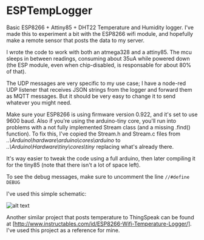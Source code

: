 ESPTempLogger
=============

Basic ESP8266 + Attiny85 + DHT22 Temperature and Humidity logger.
I've made this to experiment a bit with the ESP8266 wifi module, and hopefully make a remote sensor that posts the data to my server.

I wrote the code to work with both an atmega328 and a attiny85. The mcu sleeps in between readings, consuming about 35uA while powered down (the ESP module, even when chip-disabled, is responsable for about 80% of that).

The UDP messages are very specific to my use case; I have a node-red UDP listener that receives JSON strings from the logger and forward them as MQTT messages. But it should be very easy to change it to send whatever you might need.

Make sure your ESP8266 is using firmware version 0.922, and it's set to use 9600 baud. 
Also if you're using the arduino-tiny core, you'll run into problems with a not fully implemented Stream class (and a missing .find() function). To fix this, I've copied the Stream.h and Stream.c files from *..\Arduino\hardware\arduino\cores\arduino* to *..\Arduino\Hardware\tiny\cores\tiny* replacing what's already there.

It's way easier to tweak the code using a full arduino, then later compiling it for the tiny85 (note that there isn't a lot of space left).

To see the debug messages, make sure to uncomment the line `//#define DEBUG`

I've used this simple schematic:

![alt text](https://raw.githubusercontent.com/guibom/ESPTempLogger/master/schematic.png "Schematic")

Another similar project that posts temperature to ThingSpeak can be found at [http://www.instructables.com/id/ESP8266-Wifi-Temperature-Logger/]. I've used this project as a reference for mine.
